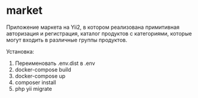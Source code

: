 # market
Приложение маркета на Yii2, в котором реализована примитивная авторизация и регистрация, каталог продуктов с категориями, которые могут входить в различные группы продуктов.

Установка:
1. Переименовать .env.dist в .env
2. docker-compose build
3. docker-compose up
4. composer install
5. php yii migrate
